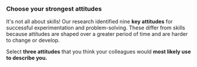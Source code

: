 ### Choose your strongest attitudes

It's not all about skills! Our research identified nine **key attitudes** for successful experimentation and problem-solving. These differ from skills because attitudes are shaped over a greater period of time and are harder to change or develop.

Select **three attitudes** that you think your colleagues would **most likely use to describe you.**